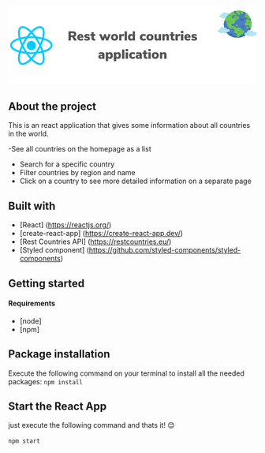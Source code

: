 <img src="ReadMeImages/ReadMeImage.png" />

## About the project
This is an react application that gives some information about all countries in the world.

-See all countries on the homepage as a list
- Search for a specific country
- Filter countries by region and name
- Click on a country to see more detailed information on a separate page

## Built with
- [React] (https://reactjs.org/)
- [create-react-app] (https://create-react-app.dev/)
- [Rest Countries API] (https://restcountries.eu/)
- [Styled component] (https://github.com/styled-components/styled-components)

## Getting started

#### Requirements
- [node]
- [npm]

## Package installation
Execute the following command on your terminal to install all the needed packages:
``` npm install ```

## Start the React App
just execute the following command and thats it! 😊

``` npm start ```

